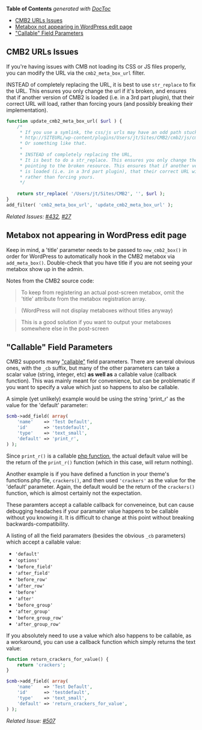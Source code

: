 <!-- START doctoc generated TOC please keep comment here to allow auto update -->
<!-- DON'T EDIT THIS SECTION, INSTEAD RE-RUN doctoc TO UPDATE -->
**Table of Contents**  *generated with [DocToc](https://github.com/thlorenz/doctoc)*

- [CMB2 URLs Issues](#cmb2-urls-issues)
- [Metabox not appearing in WordPress edit page](#metabox-not-appearing-in-wordpress-edit-page)
- ["Callable" Field Parameters](#callable-field-parameters)

<!-- END doctoc generated TOC please keep comment here to allow auto update -->

## CMB2 URLs Issues

If you're having issues with CMB not loading its CSS or JS files properly, you can modify the URL via the `cmb2_meta_box_url` filter.

INSTEAD of completely replacing the URL, it is best to use `str_replace` to fix the URL. This ensures you only change the url if it's broken, and ensures that if another version of CMB2 is loaded (i.e. in a 3rd part plugin), that their correct URL will load, rather than forcing yours (and possibly breaking their implementation).

```php
function update_cmb2_meta_box_url( $url ) {
	/*
	 * If you use a symlink, the css/js urls may have an odd path stuck in the middle, like:
	 * http://SITEURL/wp-content/plugins/Users/jt/Sites/CMB2/cmb2/js/cmb2.js?ver=X.X.X
	 * Or something like that.
	 * 
	 * INSTEAD of completely replacing the URL,
	 * It is best to do a str_replace. This ensures you only change the url if it's 
	 * pointing to the broken resource. This ensures that if another version of CMB2
	 * is loaded (i.e. in a 3rd part plugin), that their correct URL will load,
	 * rather than forcing yours.
	 */
	
	return str_replace( '/Users/jt/Sites/CMB2', '', $url );
}
add_filter( 'cmb2_meta_box_url', 'update_cmb2_meta_box_url' );
```
_Related Issues: [#432](https://github.com/WebDevStudios/CMB2/issues/432), [#27](https://github.com/WebDevStudios/CMB2/issues/27)_

## Metabox not appearing in WordPress edit page

Keep in mind, a 'title' parameter needs to be passed to `new_cmb2_box()` in order for WordPress to automatically hook in the CMB2 metabox via `add_meta_box()`. Double-check that you have title if you are not seeing your metabox show up in the admin.

Notes from the CMB2 source code:
> To keep from registering an actual post-screen metabox, omit the 'title' attribute from the metabox registration array.

> (WordPress will not display metaboxes without titles anyway)

> This is a good solution if you want to output your metaboxes somewhere else in the post-screen


## "Callable" Field Parameters

CMB2 supports many ["callable"](http://php.net/manual/en/function.is-callable.php) field parameters. There are several obvious ones, with the `_cb` suffix, but many of the other parameters can take a scalar value (string, integer, etc) **as well as** a callable value (callback function). This was mainly meant for convenience, but can be problematic if you want to specify a value which just so happens to also be callable. 

A simple (yet unlikely) example would be using the string 'print_r' as the value for the 'default' parameter:

```php
$cmb->add_field( array(
	'name'    => 'Test Default',
	'id'      => 'testdefault',
	'type'    => 'text_small',
	'default' => 'print_r',
) );
```

Since `print_r()` is a callable [php function](http://php.net/manual/en/function.print-r.php), the actual default value will be the return of the `print_r()` function (which in this case, will return nothing).

Another example is if you have defined a function in your theme's functions.php file, `crackers()`, and then used `'crackers'` as the value for the 'default' parameter. Again, the default would be the return of the `crackers()` function, which is almost certainly not the expectation.

These paramters accept a callable callback for conveneince, but can cause debugging headaches if your paramater value happens to be callable without you knowing it. It is difficult to change at this point without breaking backwards-compatibility.

A listing of all the field paramaters (besides the obvious `_cb` parameters) which accept a callable value:

* `'default'`
* `'options'`
* `'before_field'`
* `'after_field'`
* `'before_row'`
* `'after_row'`
* `'before'`
* `'after'`
* `'before_group'`
* `'after_group'`
* `'before_group_row'`
* `'after_group_row'`

If you absolutely need to use a value which also happens to be callable, as a workaround, you can use a callback function which simply returns the text value:

```php
function return_crackers_for_value() {
	return 'crackers';
}
```

```php
$cmb->add_field( array(
	'name'    => 'Test Default',
	'id'      => 'testdefault',
	'type'    => 'text_small',
	'default' => 'return_crackers_for_value',
) );
```

_Related Issue: [#507](https://github.com/WebDevStudios/CMB2/issues/507)_

